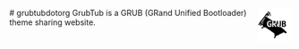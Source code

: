 <p><img align="right" src="./grubtub256_256.png" width=60></p>
# grubtubdotorg
GrubTub is a GRUB (GRand Unified Bootloader) theme sharing website.
